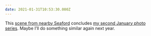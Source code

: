 ```yaml
---
date: 2021-01-31T10:53:30.000Z
---
```

This [scene from nearby Seaford](/photos/1612080000/) concludes [my second January photo series](/collections/stay_at_home/). Maybe I’ll do something similar again next year.
